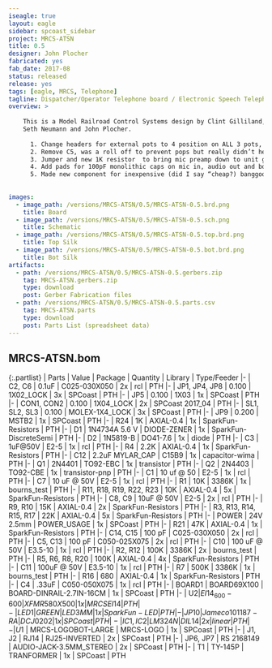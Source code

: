 ```yaml
---
iseagle: true
layout: eagle
sidebar: spcoast_sidebar
project: MRCS-ATSN
title: 0.5
designer: John Plocher
fabricated: yes
fab_date: 2017-08
status: released
release: yes
tags: [eagle, MRCS, Telephone]
tagline: Dispatcher/Operator Telephone board / Electronic Speech Telephone Network board (ASTN)
overview: >
    
    This is a Model Railroad Control Systems design by Clint Gilliland,
    Seth Neumann and John Plocher.
    
      1. Change headers for external pots to 4 position on ALL 3 pots, so there is a ground on the (new) position 4.  Handy if the user has bought some shielded wire and wants to use it on all pots.  Should help with noise and RF (cell phone) interference.
      2. Remove C5, was a roll off to prevent pops but really didn’t help
      3. Jumper and new 1K resistor  to bring mic preamp down to unit gain for line level input.  This is intended for interfacing with line level mic sources such as computer output from Skype for remote dispatching.
      4. Add pads for 100pF monolithic caps on mic in, audio out and both sides of xfmr facing the world.  This is to filter out any cell phone interference
      5. Made new component for inexpensive (did I say “cheap?) banggood coupling xmfr and put in parallel with TY145P.  Cost reduction.
    
    
images:
  - image_path: /versions/MRCS-ATSN/0.5/MRCS-ATSN-0.5.brd.png
    title: Board
  - image_path: /versions/MRCS-ATSN/0.5/MRCS-ATSN-0.5.sch.png
    title: Schematic
  - image_path: /versions/MRCS-ATSN/0.5/MRCS-ATSN-0.5.top.brd.png
    title: Top Silk
  - image_path: /versions/MRCS-ATSN/0.5/MRCS-ATSN-0.5.bot.brd.png
    title: Bot Silk
artifacts:
  - path: /versions/MRCS-ATSN/0.5/MRCS-ATSN-0.5.gerbers.zip
    tag: MRCS-ATSN.gerbers.zip
    type: download
    post: Gerber Fabrication files
  - path: /versions/MRCS-ATSN/0.5/MRCS-ATSN-0.5.parts.csv
    tag: MRCS-ATSN.parts
    type: download
    post: Parts List (spreadsheet data)
---
```


## MRCS-ATSN.bom

{:.partlist}
| Parts | Value | Package | Quantity | Library | Type/Feeder
|-
| C2, C6 | 0.1uF | C025-030X050 | 2x | rcl | PTH
|-
| JP1, JP4, JP8 | 0.100 | 1X02_LOCK | 3x | SPCoast | PTH
|-
| JP5 | 0.100 | 1X03 | 1x | SPCoast | PTH
|-
| CON1, CON2 | 0.100 | 1X04_LOCK | 2x | SPCoast 2017_04 | PTH
|-
| SL1, SL2, SL3 | 0.100 | MOLEX-1X4_LOCK | 3x | SPCoast | PTH
|-
| JP9 | 0.200 | MSTB2 | 1x | SPCoast | PTH
|-
| R24 | 1K | AXIAL-0.4 | 1x | SparkFun-Resistors | PTH
|-
| D1 | 1N4734A 5.6 V | DIODE-ZENER | 1x | SparkFun-DiscreteSemi | PTH
|-
| D2 | 1N5819-B | DO41-7.6 | 1x | diode | PTH
|-
| C3 | 1uF@50V | E2-5 | 1x | rcl | PTH
|-
| R4 | 2.2K | AXIAL-0.4 | 1x | SparkFun-Resistors | PTH
|-
| C12 | 2.2uF MYLAR_CAP | C15B9 | 1x | capacitor-wima | PTH
|-
| Q1 | 2N4401 | TO92-EBC | 1x | transistor | PTH
|-
| Q2 | 2N4403 | TO92-CBE | 1x | transistor-pnp | PTH
|-
| C1 | 10 uf @ 50 | E2-5 | 1x | rcl | PTH
|-
| C7 | 10 uF @ 50V | E2-5 | 1x | rcl | PTH
|-
| R1 | 10K | 3386K | 1x | bourns_test | PTH
|-
| R11, R18, R19, R22, R23 | 10K | AXIAL-0.4 | 5x | SparkFun-Resistors | PTH
|-
| C8, C9 | 10uF @ 50V | E2-5 | 2x | rcl | PTH
|-
| R9, R10 | 15K | AXIAL-0.4 | 2x | SparkFun-Resistors | PTH
|-
| R3, R13, R14, R15, R17 | 22K | AXIAL-0.4 | 5x | SparkFun-Resistors | PTH
|-
| POWER | 24V 2.5mm | POWER_USAGE | 1x | SPCoast | PTH
|-
| R21 | 47K | AXIAL-0.4 | 1x | SparkFun-Resistors | PTH
|-
| C14, C15 | 100 pF | C025-030X050 | 2x | rcl | PTH
|-
| C5, C13 | 100 pF | C050-025X075 | 2x | rcl | PTH
|-
| C10 | 100 uF @ 50V | E3.5-10 | 1x | rcl | PTH
|-
| R2, R12 | 100K | 3386K | 2x | bourns_test | PTH
|-
| R5, R6, R8, R20 | 100K | AXIAL-0.4 | 4x | SparkFun-Resistors | PTH
|-
| C11 | 100uF @ 50V | E3.5-10 | 1x | rcl | PTH
|-
| R7 | 500K | 3386K | 1x | bourns_test | PTH
|-
| R16 | 680 | AXIAL-0.4 | 1x | SparkFun-Resistors | PTH
|-
| C4 | .33uF | C050-050X075 | 1x | rcl | PTH
|-
| BOARD1 | BOARD69X100 | BOARD-DINRAIL-2.7IN-16CM | 1x | SPCoast | PTH
|-
| U$2 | EI14_600-600 | XFMR580X500 | 1x | MRCSEI14 | PTH
|-
| LED1 | GREEN | LED3MM | 1x | SparkFun-LED | PTH
|-
| JP10 | Jameco 101187-RA | DCJ0202 | 1x | SPCoast | PTH
|-
| IC1, IC2 | LM324N | DIL14 | 2x | linear | PTH
|-
| U$1 | MRCS-LOGOBOT-LARGE | MRCS-LOGO | 1x | SPCoast | PTH
|-
| J1, J2 | RJ14 | RJ25-INVERTED | 2x | SPCoast | PTH
|-
| JP6, JP7 | RS 2168149 | AUDIO-JACK-3.5MM_STEREO | 2x | SPCoast | PTH
|-
| T1 | TY-145P | TRANFORMER | 1x | SPCoast | PTH
